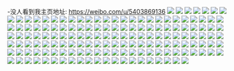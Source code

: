 -没人看到我主页地址: https://weibo.com/u/5403869136 
![](https://wx4.sinaimg.cn/mw2000/005TI5dCly1h8rqvalaadj323v35se84.jpg) 
![](https://wx4.sinaimg.cn/mw2000/005TI5dCly1h8rqve5ju1j323t35skjn.jpg) 
![](https://wx4.sinaimg.cn/mw2000/005TI5dCly1h8rqvihftoj323v35skjo.jpg) 
![](https://wx4.sinaimg.cn/mw2000/005TI5dCly1h8rqv741dnj323v35sb2b.jpg) 
![](https://wx4.sinaimg.cn/mw2000/005TI5dCly1h8rqvp58stj323t35s1kz.jpg) 
![](https://wx4.sinaimg.cn/mw2000/005TI5dCly1h8rqvmnwqdj323t35sx6t.jpg) 
![](https://wx4.sinaimg.cn/mw2000/005TI5dCly1h8rqvx3q4rj323v35sx6r.jpg) 
![](https://wx4.sinaimg.cn/mw2000/005TI5dCly1h8rqw0lq9aj323v35sb2c.jpg) 
![](https://wx4.sinaimg.cn/mw2000/005TI5dCly1h8rqvt73b0j323t35s1l3.jpg) 
![](https://wx4.sinaimg.cn/mw2000/005TI5dCly1h8ha4iwvwtj30u0140qc7.jpg) 
![](https://wx4.sinaimg.cn/mw2000/005TI5dCly1h8ha4idcptj30u0140n6s.jpg) 
![](https://wx4.sinaimg.cn/mw2000/005TI5dCly1h8gh4xqi8jj30u014dam8.jpg) 
![](https://wx4.sinaimg.cn/mw2000/005TI5dCly1h8f64xs0r3j30u0149dmy.jpg) 
![](https://wx4.sinaimg.cn/mw2000/005TI5dCly1h8f64w8f5sj30u0140jxb.jpg) 
![](https://wx4.sinaimg.cn/mw2000/005TI5dCly1h8f64x3v6jj30u0140tf3.jpg) 
![](https://wx4.sinaimg.cn/mw2000/005TI5dCly1h8f64t7ip7j30u014043x.jpg) 
![](https://wx4.sinaimg.cn/mw2000/005TI5dCly1h8f64q5jdlj30u014043v.jpg) 
![](https://wx4.sinaimg.cn/mw2000/005TI5dCly1h8f64p9vd8j30u01400yu.jpg) 
![](https://wx4.sinaimg.cn/mw2000/005TI5dCly1h8f64ullu9j30u0140gt6.jpg) 
![](https://wx4.sinaimg.cn/mw2000/005TI5dCly1h8f64s30hkj30u014045w.jpg) 
![](https://wx4.sinaimg.cn/mw2000/005TI5dCly1h8f64vh6nuj30u0140443.jpg) 
![](https://wx4.sinaimg.cn/mw2000/005TI5dCly1h8espj2z9rj30u0140dsy.jpg) 
![](https://wx4.sinaimg.cn/mw2000/005TI5dCly1h8espktde0j30u0140na4.jpg) 
![](https://wx4.sinaimg.cn/mw2000/005TI5dCly1h8espk0jqyj30u0140k6n.jpg) 
![](https://wx4.sinaimg.cn/mw2000/005TI5dCly1h8espm6b3dj30u014dnb2.jpg) 
![](https://wx4.sinaimg.cn/mw2000/005TI5dCly1h8espi2y31j30u014c7hi.jpg) 
![](https://wx4.sinaimg.cn/mw2000/005TI5dCly1h8espll4q3j30u01407gj.jpg) 
![](https://wx4.sinaimg.cn/mw2000/005TI5dCly1h8ecngkvcoj30u013z4e8.jpg) 
![](https://wx4.sinaimg.cn/mw2000/005TI5dCgy1h71gyqd9iyj30u013zjun.jpg) 
![](https://wx4.sinaimg.cn/mw2000/005TI5dCgy1h71gyp8txzj30u0140mza.jpg) 
![](https://wx4.sinaimg.cn/mw2000/005TI5dCgy1h71gyod4fnj30u0140gny.jpg) 
![](https://wx4.sinaimg.cn/mw2000/005TI5dCgy1h71gynh7zpj30u014egnu.jpg) 
![](https://wx4.sinaimg.cn/mw2000/005TI5dCgy1h71gysqyfcj30u0140th2.jpg) 
![](https://wx4.sinaimg.cn/mw2000/005TI5dCgy1h70b8d7i1ij30u013ztla.jpg) 
![](https://wx4.sinaimg.cn/mw2000/005TI5dCgy1h70b8ik0zvj30u013zai9.jpg) 
![](https://wx4.sinaimg.cn/mw2000/005TI5dCgy1h70b8lspgsj30u0140wp4.jpg) 
![](https://wx4.sinaimg.cn/mw2000/005TI5dCgy1h70b8elq46j30u0140gx7.jpg) 
![](https://wx4.sinaimg.cn/mw2000/005TI5dCgy1h70b8kn49bj30u0140q9v.jpg) 
![](https://wx4.sinaimg.cn/mw2000/005TI5dCgy1h70b8fl7mij30u014e115.jpg) 
![](https://wx4.sinaimg.cn/mw2000/005TI5dCgy1h70b8gw58qj30u013zjzu.jpg) 
![](https://wx4.sinaimg.cn/mw2000/005TI5dCgy1h70b8jseifj30u01407gu.jpg) 
![](https://wx4.sinaimg.cn/mw2000/005TI5dCgy1h70b8mwbo8j30u014042x.jpg) 
![](https://wx4.sinaimg.cn/mw2000/005TI5dCgy1h6z2hyvmabj30u014016c.jpg) 
![](https://wx4.sinaimg.cn/mw2000/005TI5dCgy1h6z2i8hwdxj30u0140wq8.jpg) 
![](https://wx4.sinaimg.cn/mw2000/005TI5dCgy1h6z2i5dql9j30u0140qb4.jpg) 
![](https://wx4.sinaimg.cn/mw2000/005TI5dCgy1h6z2i6c72xj30u014043b.jpg) 
![](https://wx4.sinaimg.cn/mw2000/005TI5dCgy1h6z2ibtpw2j31400u07cs.jpg) 
![](https://wx4.sinaimg.cn/mw2000/005TI5dCgy1h6z2i4b6w6j30u014076l.jpg) 
![](https://wx4.sinaimg.cn/mw2000/005TI5dCgy1h6z2i3jf5ij30u0140wnj.jpg) 
![](https://wx4.sinaimg.cn/mw2000/005TI5dCly1h5k35rznz8j30u014046a.jpg) 
![](https://wx4.sinaimg.cn/mw2000/005TI5dCly1h5k35qte1oj30u014awn9.jpg) 
![](https://wx4.sinaimg.cn/mw2000/005TI5dCly1h5k35repbdj30u014lqdw.jpg) 
![](https://wx4.sinaimg.cn/mw2000/005TI5dCly1h5k35sln9fj30u0140tff.jpg) 
![](https://wx4.sinaimg.cn/mw2000/005TI5dCly1h5i5cykyfkj30u0140jwt.jpg) 
![](https://wx4.sinaimg.cn/mw2000/005TI5dCly1h5i5d0ifsxj30u0148jxw.jpg) 
![](https://wx4.sinaimg.cn/mw2000/005TI5dCly1h5i5czujnxj30u01407bo.jpg) 
![](https://wx4.sinaimg.cn/mw2000/005TI5dCly1h5i5d2dm72j30u0140dpw.jpg) 
![](https://wx4.sinaimg.cn/mw2000/005TI5dCly1h5i5d1f6c3j30u014846d.jpg) 
![](https://wx4.sinaimg.cn/mw2000/005TI5dCly1h5i5cy0dj0j30u013y49m.jpg) 
![](https://wx4.sinaimg.cn/mw2000/005TI5dCly1h4c6hmjp6kj31900u0dlh.jpg) 
![](https://wx4.sinaimg.cn/mw2000/005TI5dCly1h4c6hlwtp1j30u0140n44.jpg) 
![](https://wx4.sinaimg.cn/mw2000/005TI5dCly1h4c6hlg6uvj30u01400z7.jpg) 
![](https://wx4.sinaimg.cn/mw2000/005TI5dCly1h4bkvapauhj32802yonpe.jpg) 
![](https://wx4.sinaimg.cn/mw2000/005TI5dCly1h413m225qwj30u0140dq2.jpg) 
![](https://wx4.sinaimg.cn/mw2000/005TI5dCly1h413lzt7mtj30u0141k0r.jpg) 
![](https://wx4.sinaimg.cn/mw2000/005TI5dCly1h413m12eq2j30u0140qdo.jpg) 
![](https://wx4.sinaimg.cn/mw2000/005TI5dCgy1h3tgf5e23xj30u014046p.jpg) 
![](https://wx4.sinaimg.cn/mw2000/005TI5dCly1h3mw2fow8fj30u0140wlm.jpg) 
![](https://wx4.sinaimg.cn/mw2000/005TI5dCly1h3mw2hcvuqj30u0140qcs.jpg) 
![](https://wx4.sinaimg.cn/mw2000/005TI5dCly1h3mw2ehqalj30u0140dnr.jpg) 
![](https://wx4.sinaimg.cn/mw2000/005TI5dCly1h3a62wqu42j322a2r1npe.jpg) 
![](https://wx4.sinaimg.cn/mw2000/005TI5dCly1h102p9yu90j32802yokjn.jpg) 
![](https://wx4.sinaimg.cn/mw2000/005TI5dCly1h102p894c9j324g2txhdv.jpg) 
![](https://wx4.sinaimg.cn/mw2000/005TI5dCly1gzvtzi74zij30u0140149.jpg) 
![](https://wx4.sinaimg.cn/mw2000/005TI5dCly1gysau6zpgwj30u01407a0.jpg) 
![](https://wx4.sinaimg.cn/mw2000/005TI5dCly1gysau6iocdj318u0u0qbk.jpg) 
![](https://wx4.sinaimg.cn/mw2000/005TI5dCly1gysau7p3o5j30u0140tee.jpg) 
![](https://wx4.sinaimg.cn/mw2000/005TI5dCly1gyq02wu5qoj30u0140akj.jpg) 
![](https://wx4.sinaimg.cn/mw2000/005TI5dCly1gyq02xw2g8j30u014l12m.jpg) 
![](https://wx4.sinaimg.cn/mw2000/005TI5dCly1gyq02w378sj30u0150thm.jpg) 
![](https://wx4.sinaimg.cn/mw2000/005TI5dCly1gyq02yt90kj30u0140qc2.jpg) 
![](https://wx4.sinaimg.cn/mw2000/005TI5dCly1gymhr7yiizj30u014046m.jpg) 
![](https://wx4.sinaimg.cn/mw2000/005TI5dCly1gymhr79vg0j30u0140gu1.jpg) 
![](https://wx4.sinaimg.cn/mw2000/005TI5dCly1gymhr8puekj30u0140117.jpg) 
![](https://wx4.sinaimg.cn/mw2000/005TI5dCly1gymhr9cskwj30u0140grz.jpg) 
![](https://wx4.sinaimg.cn/mw2000/005TI5dCly1gymhra3d5hj30u0140jyq.jpg) 
![](https://wx4.sinaimg.cn/mw2000/005TI5dCly1gymhrb2dpsj30u0140wo1.jpg) 
![](https://wx4.sinaimg.cn/mw2000/005TI5dCly1gyd8kwv381j30u0140gy1.jpg) 
![](https://wx4.sinaimg.cn/mw2000/005TI5dCly1gyd8kxlix2j30u0140tgz.jpg) 
![](https://wx4.sinaimg.cn/mw2000/005TI5dCly1gyd8kvsi8rj30u01404c2.jpg) 
![](https://wx4.sinaimg.cn/mw2000/005TI5dCly1gyd8kyuvwbj30u01407ik.jpg) 
![](https://wx4.sinaimg.cn/mw2000/005TI5dCly1gxxaw0c3qyj31sd2dtu0z.jpg) 
![](https://wx4.sinaimg.cn/mw2000/005TI5dCly1gxxaw1bze5j31fm1wt4qp.jpg) 
![](https://wx4.sinaimg.cn/mw2000/005TI5dCly1gxxavw18g9j31m525ix6q.jpg) 
![](https://wx4.sinaimg.cn/mw2000/005TI5dCly1gxp9mee8evj30u0140dpa.jpg) 
![](https://wx4.sinaimg.cn/mw2000/005TI5dCly1gxp9mgv23gj30u014ytj3.jpg) 
![](https://wx4.sinaimg.cn/mw2000/005TI5dCly1gxp9mbuj09j30u0140dp6.jpg) 
![](https://wx4.sinaimg.cn/mw2000/005TI5dCly1gxgsyic270j32ds1schdv.jpg) 
![](https://wx4.sinaimg.cn/mw2000/005TI5dCly1gxgsykdui2j32ds1scb2b.jpg) 
![](https://wx4.sinaimg.cn/mw2000/005TI5dCly1gxgsymg3awj32ds1scb2b.jpg) 
![](https://wx4.sinaimg.cn/mw2000/005TI5dCly1gx0u6pu9uxj30u018zjun.jpg) 
![](https://wx4.sinaimg.cn/mw2000/005TI5dCly1gwqpj2krdfj30u0140tj1.jpg) 
![](https://wx4.sinaimg.cn/mw2000/005TI5dCly1gwqpj21ubgj30u0140ajh.jpg) 
![](https://wx4.sinaimg.cn/mw2000/005TI5dCly1gwqpj35rqbj30u0140qe0.jpg) 
![](https://wx4.sinaimg.cn/mw2000/005TI5dCly1gwqpj3hq3gj30u0140dnt.jpg) 
![](https://wx4.sinaimg.cn/mw2000/005TI5dCgy1gurty9efkgj60u0140gsh02.jpg) 
![](https://wx4.sinaimg.cn/mw2000/005TI5dCgy1gurtya1x5xj60u0140dr102.jpg) 
![](https://wx4.sinaimg.cn/mw2000/005TI5dCgy1guqn51fjmhj60u01404cx02.jpg) 
![](https://wx4.sinaimg.cn/mw2000/005TI5dCgy1guqn509g92j60u01404c002.jpg) 
![](https://wx4.sinaimg.cn/mw2000/005TI5dCgy1guqhm2ym2rj60u0140qbm02.jpg) 
![](https://wx4.sinaimg.cn/mw2000/005TI5dCgy1guqhm3jpc4j60u014majc02.jpg) 
![](https://wx4.sinaimg.cn/mw2000/005TI5dCgy1guqhm45b61j60u014jn6i02.jpg) 
![](https://wx4.sinaimg.cn/mw2000/005TI5dCgy1gupsmkp5d4j625d2v5hdw02.jpg) 
![](https://wx4.sinaimg.cn/mw2000/005TI5dCgy1gupsn22c58j62c0340e8502.jpg) 
![](https://wx4.sinaimg.cn/mw2000/005TI5dCgy1gupsnixyglj62872yx7wl02.jpg) 
![](https://wx4.sinaimg.cn/mw2000/005TI5dCgy1gupr1xz26sj61z32ofx6q02.jpg) 
![](https://wx4.sinaimg.cn/mw2000/005TI5dCgy1gupr21mo90j62c0340qv802.jpg) 
![](https://wx4.sinaimg.cn/mw2000/005TI5dCgy1gupr1tjev8j62212rpnpg02.jpg) 
![](https://wx4.sinaimg.cn/mw2000/005TI5dCgy1gupffjum5bj62c0340hdv02.jpg) 
![](https://wx4.sinaimg.cn/mw2000/005TI5dCly1gtirchtk3pj32802you0z.jpg) 
![](https://wx4.sinaimg.cn/mw2000/005TI5dCgy1gsl0hwqfu2j30u014048c.jpg) 
![](https://wx4.sinaimg.cn/mw2000/005TI5dCgy1gsl0hxso7lj60u0140dsd02.jpg) 
![](https://wx4.sinaimg.cn/mw2000/005TI5dCgy1gsl0hymgh2j30u0140qbr.jpg) 
![](https://wx4.sinaimg.cn/mw2000/005TI5dCgy1gsl0hzhgv2j30u01407hc.jpg) 
![](https://wx4.sinaimg.cn/mw2000/005TI5dCgy1gsk53nqiq6j30u01407dx.jpg) 
![](https://wx4.sinaimg.cn/mw2000/005TI5dCgy1gsk53okxfsj30u01hdqdg.jpg) 
![](https://wx4.sinaimg.cn/mw2000/005TI5dCgy1gsk53mxmvyj30u014012m.jpg) 
![](https://wx4.sinaimg.cn/mw2000/005TI5dCly1gr07xch6vkj30u014049n.jpg) 
![](https://wx4.sinaimg.cn/mw2000/005TI5dCly1gr07xdikj3j30u0140ang.jpg) 
![](https://wx4.sinaimg.cn/mw2000/005TI5dCly1gr07xe66bnj30u0140gtp.jpg) 
![](https://wx4.sinaimg.cn/mw2000/005TI5dCly1gqow24il90j30u0140wos.jpg) 
![](https://wx4.sinaimg.cn/mw2000/005TI5dCly1gqow24vd6mj30u014049f.jpg) 
![](https://wx4.sinaimg.cn/mw2000/005TI5dCly1gqow256g3dj30u01407hs.jpg) 
![](https://wx4.sinaimg.cn/mw2000/005TI5dCgy1gqdega18pcj30u0140kcc.jpg) 
![](https://wx4.sinaimg.cn/mw2000/005TI5dCgy1gqd9reacc2j30u014eqkk.jpg) 
![](https://wx4.sinaimg.cn/mw2000/005TI5dCgy1gqd9rbb0mrj30u0140n72.jpg) 
![](https://wx4.sinaimg.cn/mw2000/005TI5dCgy1gqd9rgqn05j30u0140k2e.jpg) 
![](https://wx4.sinaimg.cn/mw2000/005TI5dCly1goxmu341jfj30u0140k2f.jpg) 
![](https://wx4.sinaimg.cn/mw2000/005TI5dCgy1gowfrneviuj30u0140ndt.jpg) 
![](https://wx4.sinaimg.cn/mw2000/005TI5dCgy1gow2uwym5qj30u014farj.jpg) 
![](https://wx4.sinaimg.cn/mw2000/005TI5dCly1gmhetyru60j31q62awkjl.jpg) 
![](https://wx4.sinaimg.cn/mw2000/005TI5dCly1gkx7vwvi37j30u0141aoo.jpg) 
![](https://wx4.sinaimg.cn/mw2000/005TI5dCgy1ggie7dppicj32802yo4qr.jpg) 
![](https://wx4.sinaimg.cn/mw2000/005TI5dCgy1gfmb9s78y3j31ou296b2a.jpg) 
![](https://wx4.sinaimg.cn/mw2000/005TI5dCly1gehwl0ucrzj30u0141qbx.jpg) 
![](https://wx4.sinaimg.cn/mw2000/005TI5dCgy1ge64qrisjnj316o1kwb29.jpg) 
![](https://wx4.sinaimg.cn/mw2000/005TI5dCgy1gdpsodm7zjj32802yob2b.jpg) 
![](https://wx4.sinaimg.cn/mw2000/005TI5dCly1gcaqj7w4lrj30u0140wt1.jpg) 
![](https://wx4.sinaimg.cn/mw2000/005TI5dCgy1gb7w86nh1pj31dl1pzkjl.jpg) 
![](https://wx4.sinaimg.cn/mw2000/005TI5dCly1gagd2ernfyj322o3407wk.jpg) 
![](https://wx4.sinaimg.cn/mw2000/005TI5dCgy1g9e0xkzvw8j31f01w0dyb.jpg) 
![](https://wx4.sinaimg.cn/mw2000/005TI5dCgy1g9cpfiq0uij30rf1craos.jpg) 
![](https://wx4.sinaimg.cn/mw2000/005TI5dCgy1g984g5d139j31o0280kjm.jpg) 
